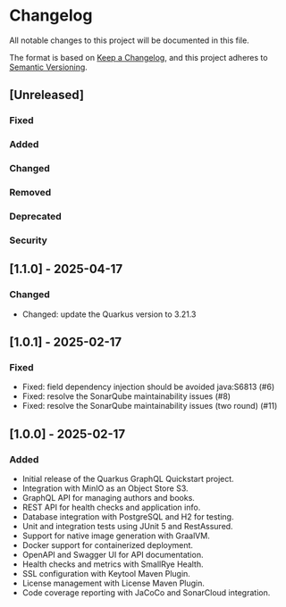 # Changelog

All notable changes to this project will be documented in this file.

The format is based on [Keep a Changelog](https://keepachangelog.com/en/1.1.0/),
and this project adheres to [Semantic Versioning](https://semver.org/spec/v2.0.0.html).

## [Unreleased]
### Fixed
### Added
### Changed
### Removed
### Deprecated
### Security

## [1.1.0] - 2025-04-17

### Changed
- Changed: update the Quarkus version to 3.21.3

## [1.0.1] - 2025-02-17

### Fixed
- Fixed: field dependency injection should be avoided java:S6813 (#6)
- Fixed: resolve the SonarQube maintainability issues (#8)
- Fixed: resolve the SonarQube maintainability issues (two round) (#11)

## [1.0.0] - 2025-02-17

### Added
- Initial release of the Quarkus GraphQL Quickstart project.
- Integration with MinIO as an Object Store S3.
- GraphQL API for managing authors and books.
- REST API for health checks and application info.
- Database integration with PostgreSQL and H2 for testing.
- Unit and integration tests using JUnit 5 and RestAssured.
- Support for native image generation with GraalVM.
- Docker support for containerized deployment.
- OpenAPI and Swagger UI for API documentation.
- Health checks and metrics with SmallRye Health.
- SSL configuration with Keytool Maven Plugin.
- License management with License Maven Plugin.
- Code coverage reporting with JaCoCo and SonarCloud integration.